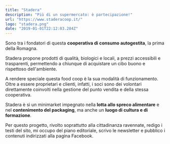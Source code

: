 ```yaml
---
title: "Stadera"
description: "Più di un supermercato: è partecipazione!"
url: "https://www.staderacoop.it/"
logo: "stadera.png"
date: "2019-01-01T22:12:03.284Z"
---
```


Sono tra i fondatori di questa **cooperativa di consumo autogestita**, la prima della Romagna.

Stadera propone prodotti di qualità, biologici e locali, a prezzi accessibili e trasparenti, permettendo a chiunque di acquistare un cibo buono e rispettoso dell'ambiente. 

A rendere speciale questa food coop è la sua modalità di funzionamento. Oltre a essere proprietari e clienti, infatti, i soci sono dei volontari direttamente coinvolti nella gestione del punto vendita e della stessa cooperativa.

Stadera è sì un minimarket impegnato nella **lotta allo spreco alimentare** e nel **contenimento del packaging**, ma anche un **luogo di cultura e di formazione**.

Per questo progetto, rivolto soprattutto alla cittadinanza ravennate, redigo i testi del sito, mi occupo del piano editoriale, scrivo le newsletter e pubblico i contenuti indirizzati alla pagina Facebook.
